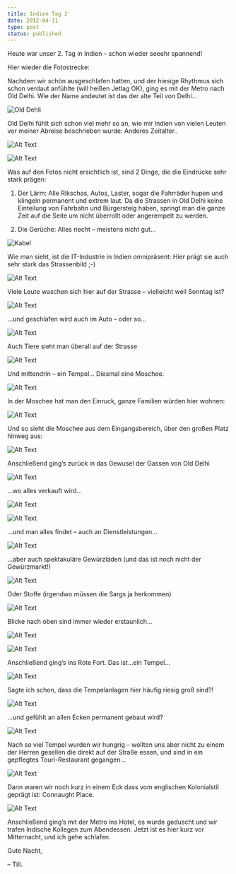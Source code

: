 ```yaml
---
title: Indien Tag 2
date: 2012-04-11
type: post
status: published
---
```


Heute war unser 2. Tag in Indien – schon wieder seeehr spannend!

Hier wieder die Fotostrecke:

Nachdem wir schön ausgeschlafen hatten, und der hiesige Rhythmus sich schon verdaut anfühlte (will heißen Jetlag OK), ging es mit der Metro nach Old Delhi. Wie der Name andeutet ist das der alte Teil von Delhi…

![Old Dehli](IMG_0964.jpg)

Old Delhi fühlt sich schon viel mehr so an, wie mir Indien von vielen Leuten vor meiner Abreise beschrieben wurde: Anderes Zeitalter..

![Alt Text](IMG_0966.jpg)

![Alt Text](IMG_0970.jpg)

Was auf den Fotos nicht ersichtlich ist, sind 2 Dinge, die die Eindrücke sehr stark prägen:

1. Der Lärm: Alle Rikschas, Autos, Laster, sogar die Fahrräder hupen und klingeln permanent und extrem laut. Da die Strassen in Old Delhi keine Einteilung von Fahrbahn und Bürgersteig haben, springt man die ganze Zeit auf die Seite um nicht überrollt oder angerempelt zu werden.

2. Die Gerüche: Alles riecht – meistens nicht gut…

 

![Kabel](IMG_0972.jpg)

Wie man sieht, ist die IT-Industrie in Indien omnipräsent: Hier prägt sie auch sehr stark das Strassenbild   ;-)

![Alt Text](IMG_0978.jpg)

Viele Leute waschen sich hier auf der Strasse – vielleicht weil Sonntag ist?

![Alt Text](IMG_0979.jpg)

…und geschlafen wird auch im Auto – oder so…

 

![Alt Text](IMG_0995.jpg)

 

Auch Tiere sieht man überall auf der Strasse

![Alt Text](IMG_0996.jpg)

Und mittendrin – ein Tempel… Diesmal eine Moschee.

![Alt Text](IMG_1009.jpg)

In der Moschee hat man den Einruck, ganze Familien würden hier wohnen:

![Alt Text](IMG_1016.jpg)

Und so sieht die Moschee aus dem Eingangsbereich, über den großen Platz hinweg aus:

![Alt Text](IMG_1021.jpg)

Anschließend ging’s zurück in das Gewusel der Gassen von Old Delhi

![Alt Text](IMG_1031.jpg)

…wo alles verkauft wird…

![Alt Text](IMG_1034.jpg)

 

![Alt Text](IMG_1042.jpg)

…und man alles findet – auch an Dienstleistungen…

![Alt Text](IMG_1033.jpg)

…aber auch spektakuläre Gewürzläden (und das ist noch nicht der Gewürzmarkt!)

![Alt Text](IMG_1038.jpg)

Oder Stoffe (irgendwo müssen die Sargs ja herkommen)

![Alt Text](IMG_1043.jpg)

Blicke nach oben sind immer wieder erstaunlich…

![Alt Text](IMG_1046.jpg)

![Alt Text](IMG_1053.jpg)

Anschließend ging’s ins Rote Fort. Das ist…ein Tempel…

![Alt Text](IMG_1066.jpg)

Sagte ich schon, dass die Tempelanlagen hier häufig riesig groß sind?!

![Alt Text](IMG_1069.jpg)

…und gefühlt an allen Ecken permanent gebaut wird?

![Alt Text](IMG_1077.jpg)

Nach so viel Tempel wurden wir hungrig – wollten uns aber nicht zu einem der Herren gesellen die direkt auf der Straße essen, und sind in ein gepflegtes Touri-Restaurant gegangen…

![Alt Text](IMG_1085.jpg)

Dann waren wir noch kurz in einem Eck dass vom englischen Kolonialstil geprägt ist: Connaught Place.

![Alt Text](IMG_1092.jpg)

Anschließend ging’s mit der Metro ins Hotel, es wurde geduscht und wir trafen Indische Kollegen zum Abendessen. Jetzt ist es hier kurz vor Mitternacht, und ich gehe schlafen.

Gute Nacht,

– Till.